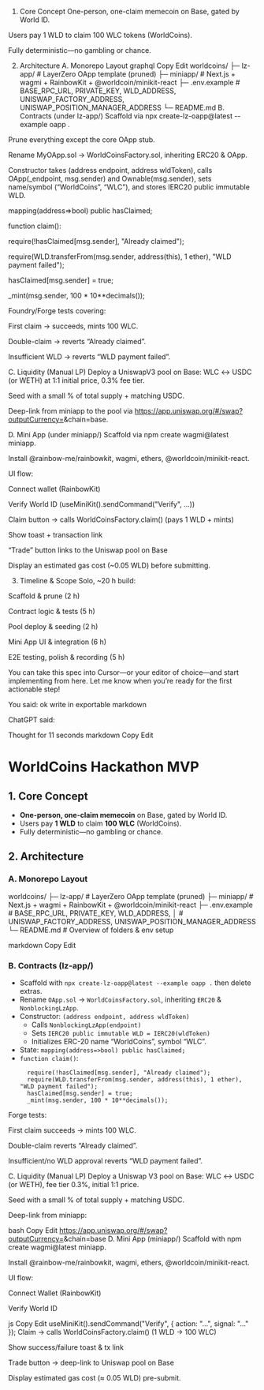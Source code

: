 1. Core Concept
One-person, one-claim memecoin on Base, gated by World ID.

Users pay 1 WLD to claim 100 WLC tokens (WorldCoins).

Fully deterministic—no gambling or chance.

2. Architecture
A. Monorepo Layout
graphql
Copy
Edit
worldcoins/
├─ lz-app/        # LayerZero OApp template (pruned)
├─ miniapp/       # Next.js + wagmi + RainbowKit + @worldcoin/minikit-react
├─ .env.example   # BASE_RPC_URL, PRIVATE_KEY, WLD_ADDRESS, UNISWAP_FACTORY_ADDRESS, UNISWAP_POSITION_MANAGER_ADDRESS
└─ README.md
B. Contracts (under lz-app/)
Scaffold via npx create-lz-oapp@latest --example oapp .

Prune everything except the core OApp stub.

Rename MyOApp.sol → WorldCoinsFactory.sol, inheriting ERC20 & OApp.

Constructor takes (address endpoint, address wldToken), calls OApp(_endpoint, msg.sender) and Ownable(msg.sender), sets name/symbol (“WorldCoins”, “WLC”), and stores IERC20 public immutable WLD.

mapping(address=>bool) public hasClaimed;

function claim():

require(!hasClaimed[msg.sender], "Already claimed");

require(WLD.transferFrom(msg.sender, address(this), 1 ether), "WLD payment failed");

hasClaimed[msg.sender] = true;

_mint(msg.sender, 100 * 10**decimals());

Foundry/Forge tests covering:

First claim → succeeds, mints 100 WLC.

Double-claim → reverts “Already claimed”.

Insufficient WLD → reverts “WLD payment failed”.

C. Liquidity (Manual LP)
Deploy a UniswapV3 pool on Base: WLC ↔ USDC (or WETH) at 1:1 initial price, 0.3% fee tier.

Seed with a small % of total supply + matching USDC.

Deep-link from miniapp to the pool via https://app.uniswap.org/#/swap?outputCurrency=<WLC>&chain=base.

D. Mini App (under miniapp/)
Scaffold via npm create wagmi@latest miniapp.

Install @rainbow-me/rainbowkit, wagmi, ethers, @worldcoin/minikit-react.

UI flow:

Connect wallet (RainbowKit)

Verify World ID (useMiniKit().sendCommand("Verify", …))

Claim button → calls WorldCoinsFactory.claim() (pays 1 WLD + mints)

Show toast + transaction link

“Trade” button links to the Uniswap pool on Base

Display an estimated gas cost (~0.05 WLD) before submitting.

3. Timeline & Scope
Solo, ~20 h build:

Scaffold & prune (2 h)

Contract logic & tests (5 h)

Pool deploy & seeding (2 h)

Mini App UI & integration (6 h)

E2E testing, polish & recording (5 h)

You can take this spec into Cursor—or your editor of choice—and start implementing from here. Let me know when you’re ready for the first actionable step!








You said:
ok write in exportable markdown


ChatGPT said:

Thought for 11 seconds
markdown
Copy
Edit
# WorldCoins Hackathon MVP

## 1. Core Concept
- **One-person, one-claim memecoin** on Base, gated by World ID.
- Users pay **1 WLD** to claim **100 WLC** (WorldCoins).
- Fully deterministic—no gambling or chance.

## 2. Architecture

### A. Monorepo Layout  
worldcoins/
├─ lz-app/ # LayerZero OApp template (pruned)
├─ miniapp/ # Next.js + wagmi + RainbowKit + @worldcoin/minikit-react
├─ .env.example # BASE_RPC_URL, PRIVATE_KEY, WLD_ADDRESS,
│ # UNISWAP_FACTORY_ADDRESS, UNISWAP_POSITION_MANAGER_ADDRESS
└─ README.md # Overview of folders & env setup

markdown
Copy
Edit

### B. Contracts (lz-app/)
- Scaffold with `npx create-lz-oapp@latest --example oapp .` then delete extras.
- Rename `OApp.sol` → `WorldCoinsFactory.sol`, inheriting `ERC20` & `NonblockingLzApp`.
- Constructor: `(address endpoint, address wldToken)`  
  - Calls `NonblockingLzApp(endpoint)`  
  - Sets `IERC20 public immutable WLD = IERC20(wldToken)`  
  - Initializes ERC-20 name “WorldCoins”, symbol “WLC”.
- State: `mapping(address=>bool) public hasClaimed;`
- `function claim()`:
  ```solidity
    require(!hasClaimed[msg.sender], "Already claimed");
    require(WLD.transferFrom(msg.sender, address(this), 1 ether), "WLD payment failed");
    hasClaimed[msg.sender] = true;
    _mint(msg.sender, 100 * 10**decimals());
Forge tests:

First claim succeeds → mints 100 WLC.

Double-claim reverts “Already claimed”.

Insufficient/no WLD approval reverts “WLD payment failed”.

C. Liquidity (Manual LP)
Deploy a Uniswap V3 pool on Base: WLC ↔ USDC (or WETH), fee tier 0.3%, initial 1:1 price.

Seed with a small % of total supply + matching USDC.

Deep-link from miniapp:

bash
Copy
Edit
https://app.uniswap.org/#/swap?outputCurrency=<WLC>&chain=base
D. Mini App (miniapp/)
Scaffold with npm create wagmi@latest miniapp.

Install @rainbow-me/rainbowkit, wagmi, ethers, @worldcoin/minikit-react.

UI flow:

Connect Wallet (RainbowKit)

Verify World ID

js
Copy
Edit
useMiniKit().sendCommand("Verify", { action: "...", signal: "..." });
Claim → calls WorldCoinsFactory.claim() (1 WLD → 100 WLC)

Show success/failure toast & tx link

Trade button → deep-link to Uniswap pool on Base

Display estimated gas cost (≈ 0.05 WLD) pre-submit.